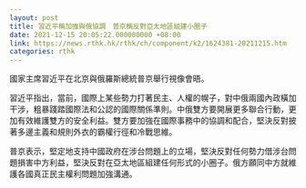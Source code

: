 ```yaml
---
layout: post
title: 習近平稱加強與俄協調　普京稱反對亞太地區組建小圈子
date: 2021-12-15 20:05:22.000000000 +08:00
link: https://news.rthk.hk/rthk/ch/component/k2/1624381-20211215.htm
categories: rthk
---
```


國家主席習近平在北京與俄羅斯總統普京舉行視像會晤。

習近平指出，當前，國際上某些勢力打著民主、人權的幌子，對中俄兩國內政橫加干涉，粗暴踐踏國際法和公認的國際關係準則。中俄雙方要開展更多聯合行動，更加有效維護雙方的安全利益。雙方要加強在國際事務中的協調和配合，堅決反對披著多邊主義和規則外衣的霸權行徑和冷戰思維。

普京表示，堅定地支持中國政府在涉台問題上的立場，堅決反對任何勢力借涉台問題損害中方利益，堅決反對在亞太地區組建任何形式的小圈子。俄方願同中方就維護各國真正民主權利問題加強溝通。
